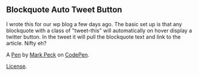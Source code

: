 Blockquote Auto Tweet Button
----------------------------
I wrote this for our wp blog a few days ago. The basic set up is that any blockquote with a class of "tweet-this" will automatically on hover display a twitter button. In the tweet it will pull the blockquote text and link to the article. Nifty eh?

A [Pen](http://codepen.io/doodlemarks/pen/sKhtC) by [Mark Peck](http://codepen.io/doodlemarks) on [CodePen](http://codepen.io/).

[License](http://codepen.io/doodlemarks/pen/sKhtC/license).